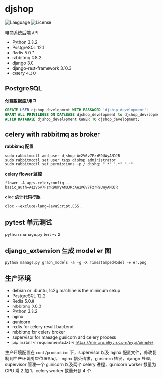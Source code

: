 # djshop

![Language](https://img.shields.io/badge/language-Python-blue.svg?style=flat-square)
![License](https://img.shields.io/badge/license-MIT-blue.svg?style=flat-square)

电商系统后端 API

- Python 3.8.2
- PostgreSQL 12.1
- Redis 5.0.7
- rabbitmq 3.8.2
- django 3.0
- django-rest-framework 3.10.3
- celery 4.3.0

## PostgreSQL

**创建数据库/用户**

```sql
CREATE USER djshop_development WITH PASSWORD 'djshop_development';
GRANT ALL PRIVILEGES ON DATABASE djshop_development to djshop_development;
ALTER DATABASE djshop_development OWNER TO djshop_development;
```

## celery with rabbitmq as broker

**rabbitmq 配置**

```shell
sudo rabbitmqctl add_user djshop Ae2V6v7FzrR9UWyANQJR
sudo rabbitmqctl set_user_tags djshop administrator
sudo rabbitmqctl set_permissions -p / djshop ".*" ".*" ".*"
```

**celery flower 监控**

```shell
flower -A apps.celeryconfig --basic_auth=Ae2V6v7FzrR9UWyANQJR:Ae2V6v7FzrR9UWyANQJR
```

**cloc 统计代码行数**

```shell
cloc --exclude-lang=JavaScript,CSS .
```

## pytest 单元测试

python manage.py test -v 2

## django_extension 生成 model er 图

```shell
python manage.py graph_models -a -g -X TimestampedModel -o er.png
```

## 生产环境

- debian or ubuntu, 1c2g machine is the minimum setup
- PostgreSQL 12.2
- Redis 5.0.8
- rabbitmq 3.8.3
- Python 3.8.2
- nginx
- gunicorn
- redis for celery result backend
- rabbitmq for celery broker
- supervisor for manage gunicorn and celery process
- pip install -r requirements.txt -i https://mirrors.aliyun.com/pypi/simple/

生产环境配置在 `conf/production` 下，supervisor 以及 nginx 配置文件，修改复制到生产环境对应位置即可。
nginx 接受请求，gunicorn 转发，django 处理，supervisor 管理一个
gunicorn 以及两个 celery 进程，gunicorn worker 数量为 CPU 乘 2 加 1，celery worker 数量开到 4 个
